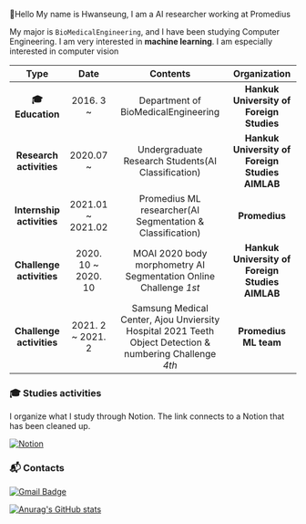  :wave:Hello My name is Hwanseung, I am a AI researcher working at Promedius



My major is `BioMedicalEngineering`, and I have been studying Computer Engineering. I am very interested in **machine learning**. I am especially interested in computer vision

|           **Type**           |      **Date**       |                         **Contents**                         |                **Organization**                 |
| :--------------------------: | :-----------------: | :----------------------------------------------------------: | :---------------------------------------------: |
| **:mortar_board: Education** |      2016. 3 ~      |             Department of BioMedicalEngineering              |    **Hankuk University of Foreign Studies**     |
|   **Research activities**    |      2020.07 ~      |      Undergraduate Research Students(AI Classification)      | **Hankuk University of Foreign Studies AIMLAB** |
|  **Internship activities**   |  2021.01 ~ 2021.02  |  Promedius ML researcher(AI Segmentation & Classification)   |                  **Promedius**                  |
|   **Challenge activities**   | 2020. 10 ~ 2020. 10 | MOAI 2020 body morphometry AI Segmentation Online Challenge *1st* | **Hankuk University of Foreign Studies AIMLAB** |
|   **Challenge activities**   |  2021. 2 ~ 2021. 2  | Samsung Medical Center, Ajou Unviersity Hospital 2021 Teeth Object Detection & numbering Challenge *4th* |              **Promedius ML team**              |

### &#127891; Studies activities

I organize what I study through Notion. The link connects to a Notion that has been cleaned up.

[![Notion](https://img.shields.io/badge/Notion-Sutdies-0696D7?style=plastic&logo=Notion&logoColor=white)](https://www.notion.so/Study-5afdd0d93fee45b18be1e50224a6e968)

### :mailbox_with_mail: Contacts

[![Gmail Badge](https://img.shields.io/badge/Gmail-d14836?style=flat-square&logo=Gmail&logoColor=white&link=mailto:yoohs0356@gmail.com)](mailto:yoohs0356@gmail.com) 

[![Anurag's GitHub stats](https://github-readme-stats.vercel.app/api?username=hwanseung2)](https://github.com/anuraghazra/github-readme-stats)

